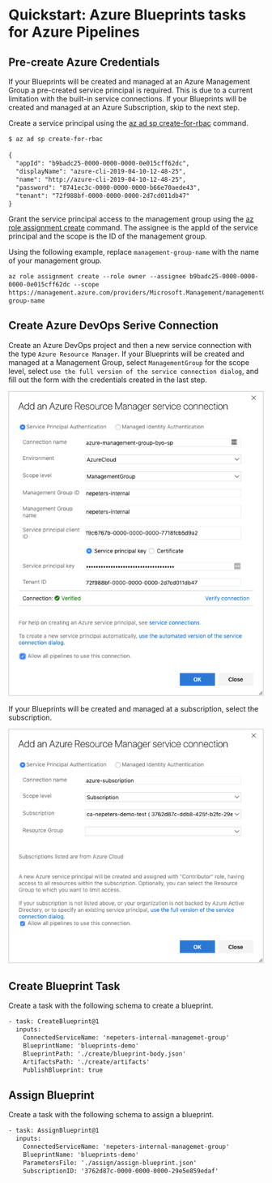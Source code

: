 # Quickstart: Azure Blueprints tasks for Azure Pipelines

## Pre-create Azure Credentials

If your Blueprints will be created and managed at an Azure Management Group a pre-created service principal is required. This is due to a current limitation with the built-in service connections. If your Blueprints will be created and managed at an Azure Subscription, skip to the next step.

Create a service principal using the [az ad sp create-for-rbac](https://docs.microsoft.com/en-us/cli/azure/ad/sp?WT.mc_id=none-github-nepeters&view=azure-cli-latest#az-ad-sp-create-for-rbac) command.

```
$ az ad sp create-for-rbac

{
  "appId": "b9badc25-0000-0000-0000-0e015cff62dc",
  "displayName": "azure-cli-2019-04-10-12-48-25",
  "name": "http://azure-cli-2019-04-10-12-48-25",
  "password": "8741ec3c-0000-0000-0000-b66e70aede43",
  "tenant": "72f988bf-0000-0000-0000-2d7cd011db47"
}
```

Grant the service principal access to the management group using the [az role assignment create](https://docs.microsoft.com/en-us/cli/azure/role/assignment?WT.mc_id=none-github-nepeters&view=azure-cli-latest#az-role-assignment-create) command. The assignee is the appId of the service principal and the scope is the ID of the management group.

Using the following example, replace `management-group-name` with the name of your management group.

```
az role assignment create --role owner --assignee b9badc25-0000-0000-0000-0e015cff62dc --scope https://management.azure.com/providers/Microsoft.Management/managementGroups/management-group-name
```

## Create Azure DevOps Serive Connection

Create an Azure DevOps project and then a new service connection with the type `Azure Resource Manager`. If your Blueprints will be created and managed at a Management Group, select `ManagementGroup` for the scope level, select `use the full version of the service connection dialog`, and fill out the form with the credentials created in the last step.

![alt text](./images/mg-service-connection.png)

If your Blueprints will be created and managed at a subscription, select the subscription.

![alt text](./images/sub-service-connection.png)

## Create Blueprint Task

Create a task with the following schema to create a blueprint.

```
- task: CreateBlueprint@1
  inputs:
    ConnectedServiceName: 'nepeters-internal-managemet-group'
    BlueprintName: 'blueprints-demo'
    BlueprintPath: './create/blueprint-body.json'
    ArtifactsPath: './create/artifacts'
    PublishBlueprint: true
```

## Assign Blueprint

Create a task with the following schema to assign a blueprint.

```
- task: AssignBlueprint@1
  inputs:
    ConnectedServiceName: 'nepeters-internal-managemet-group'
    BlueprintName: 'blueprints-demo'
    ParametersFile: './assign/assign-blueprint.json'
    SubscriptionID: '3762d87c-0000-0000-0000-29e5e859edaf'
```
